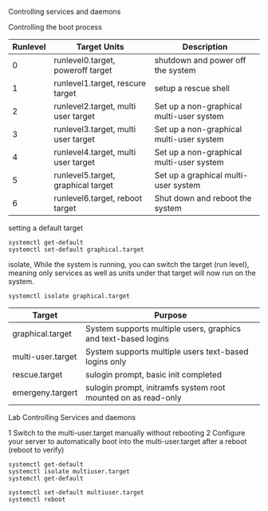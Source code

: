 Controlling services and daemons

Controlling the boot process

Runlevel | Target Units | Description
---------|--------------|------------
0        | runlevel0.target, poweroff target | shutdown and power off the system
1        | runlevel1.target, rescure target | setup a rescue shell 
2	 | runlevel2.target, multi user target | Set up a non-graphical multi-user system
3	 | runlevel3.target, multi user target | Set up a non-graphical multi-user system
4	 | runlevel4.target, multi user target | Set up a non-graphical multi-user system
5	 | runlevel5.target, graphical target  | Set up a graphical multi-user system
6	 | runlevel6.target, reboot target    | Shut down and reboot the system

setting a default target
```
systemctl get-default
systemctl set-default graphical.target
```

isolate, While the system is running, you can switch the target (run level), meaning only services as well as units 
under that target will now run on the system.

```
systemctl isolate graphical.target
```


Target | Purpose
-------|---------
graphical.target | System supports multiple users, graphics and text-based logins
multi-user.target | System supports multiple users text-based logins only
rescue.target | sulogin prompt, basic init completed
emergeny.targert | sulogin prompt, initramfs system root mounted on as read-only



Lab Controlling Services and daemons

1 Switch to the multi-user.target manually without rebooting
2 Configure your server to automatically boot into the multi-user.target after a reboot (reboot to verify)


```
systemctl get-default
systemctl isolate multiuser.target
systemctl get-default
```

```
systemctl set-default multiuser.target
systemctl reboot
```
